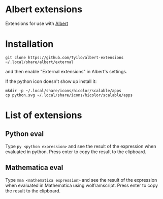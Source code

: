 # Albert extensions

Extensions for use with [Albert](https://albertlauncher.github.io/)

Installation
==

```
git clone https://github.com/Tyilo/albert-extensions ~/.local/share/albert/external
```

and then enable "External extensions" in Albert's settings.


If the python icon doesn't show up install it:

```
mkdir -p ~/.local/share/icons/hicolor/scalable/apps
cp python.svg ~/.local/share/icons/hicolor/scalable/apps
```


List of extensions
==

Python eval
--

Type `py <python expression>` and see the result of the expression when evaluated in python. Press enter to copy the result to the clipboard.


Mathematica eval
--

Type `mma <mathematica expression>` and see the result of the expression when evaluated in Mathematica using wolframscript. Press enter to copy the result to the clipboard.
